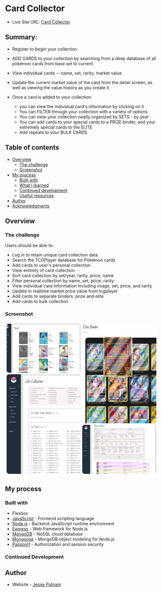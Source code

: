 # Card Collector

- Live Site URL: [Card Collector](https://card-collector.onrender.com)

## Summary:

- Register to begin your collection
- ADD CARDS to your collection by searching from a deep database of all pokémon cards from base set to current
- View individual cards -- name, set, rarity, market value
- Update the current market value of the card from the detail screen, as well as viewing the value history as you create it

- Once a card is added to your collection:
  - you can view the individual card's information by clicking on it
  - You can FILTER through your collection with a variety of options
  - You can view your collection neatly organized by SETS - by year
  - You can add cards to your special cards to a PRIZE binder, and your extremely special cards to the ELITE
  - Add repeats to your BULK CARDS

## Table of contents

- [Overview](#overview)
  - [The challenge](#the-challenge)
  - [Screenshot](#screenshot)
- [My process](#my-process)
  - [Built with](#built-with)
  - [What I learned](#what-i-learned)
  - [Continued development](#continued-development)
  - [Useful resources](#useful-resources)
- [Author](#author)
- [Acknowledgments](#acknowledgments)

## Overview

### The challenge

Users should be able to:

- Log in to retain unique card collection data
- Search the TCGPlayer database for Pokémon cards
- Add cards to user's personal collection
- View entirety of card collection
- Sort card collection by set/year, rarity, price, name
- Filter personal collection by name, set, price, rarity
- View individual card information including image, set, price, and rarity
- Update in realtime market price value from tcgplayer
- Add cards to separate binders: prize and elite
- Add cards to bulk collection

### Screenshot

![](./collage.jpg)

## My process

### Built with

- Flexbox
- [JavaScript](https://www.javascript.com/) - Frontend scripting language
- [Node.js](https://nodejs.dev/en/) - Backend JavaScript runtime environment
- [Express](https://expressjs.com/) - Web framework for Node.js
- [MongoDB](https://www.mongodb.com/) - NoSQL cloud database
- [Mongoose](https://mongoosejs.com/) - MongoDB object modeling for Node.js
- [Passport](https://www.passportjs.org/) - Authorization and session security

### Continued Development

## Author

- Website - [Jesse Putnam](https://jessejputnam.com)
